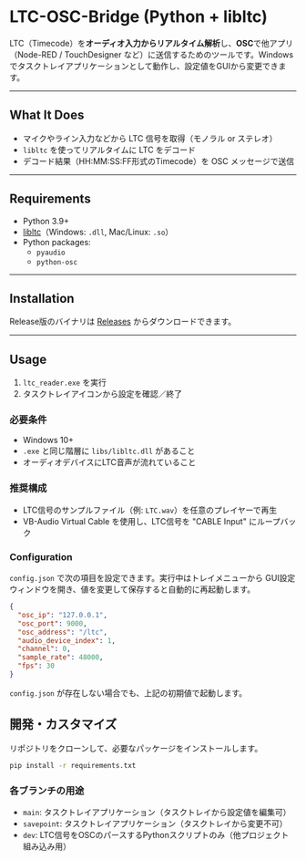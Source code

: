 # LTC-OSC-Bridge (Python + libltc)

LTC（Timecode）を**オーディオ入力からリアルタイム解析**し、**OSC**で他アプリ（Node-RED / TouchDesigner など）に送信するためのツールです。Windowsでタスクトレイアプリケーションとして動作し、設定値をGUIから変更できます。

---

## What It Does

- マイクやライン入力などから LTC 信号を取得（モノラル or ステレオ）
- `libltc` を使ってリアルタイムに LTC をデコード
- デコード結果（HH:MM:SS:FF形式のTimecode）を OSC メッセージで送信

---

## Requirements

- Python 3.9+
- [libltc](https://github.com/x42/libltc)（Windows: `.dll`, Mac/Linux: `.so`）
- Python packages:
  - `pyaudio`
  - `python-osc`

---

## Installation

Release版のバイナリは [Releases](https://github.com/zukio/LTC-OSC-Bridge/releases/) からダウンロードできます。

---

## Usage

1. `ltc_reader.exe` を実行
2. タスクトレイアイコンから設定を確認／終了

### 必要条件

- Windows 10+
- `.exe` と同じ階層に `libs/libltc.dll` があること
- オーディオデバイスにLTC音声が流れていること

### 推奨構成

- LTC信号のサンプルファイル（例: `LTC.wav`）を任意のプレイヤーで再生
- VB-Audio Virtual Cable を使用し、LTC信号を "CABLE Input" にループバック

### Configuration

`config.json` で次の項目を設定できます。実行中はトレイメニューから
GUI設定ウィンドウを開き、値を変更して保存すると自動的に再起動します。

```json
{
  "osc_ip": "127.0.0.1",
  "osc_port": 9000,
  "osc_address": "/ltc",
  "audio_device_index": 1,
  "channel": 0,
  "sample_rate": 48000,
  "fps": 30
}
```

`config.json` が存在しない場合でも、上記の初期値で起動します。

## 開発・カスタマイズ

リポジトリをクローンして、必要なパッケージをインストールします。

```bash
pip install -r requirements.txt
```

### 各ブランチの用途

- `main`: タスクトレイアプリケーション（タスクトレイから設定値を編集可）
- `savepoint`: タスクトレイアプリケーション（タスクトレイから変更不可）
- `dev`: LTC信号をOSCのパースするPythonスクリプトのみ（他プロジェクト組み込み用）
